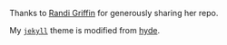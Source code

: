 

Thanks to [Randi Griffin](https://github.com/rgriff23) for generously sharing her repo.

My [`jekyll`](http://jekyllrb.com/) theme is modified from [hyde](https://github.com/poole/hyde). 


